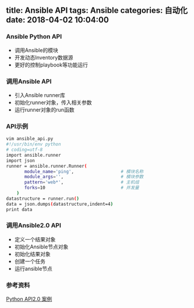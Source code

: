 title: Ansible API
tags: Ansible
categories: 自动化
date: 2018-04-02 10:04:00
---

### Ansible Python API
* 调用Ansible的模块
* 开发动态Inventory数据源
* 更好的控制playbook等功能运行

### 调用Ansible API
* 引入Ansible runner库
* 初始化runner对象，传入相关参数
* 运行runner对象的run函数

<!-- more -->
### API示例
```bash
vim ansible_api.py 
#!/usr/bin/env python
# coding=utf-8
import ansible.runner
import json
runner = ansible.runner.Runner(
       module_name='ping',                  # 模块名称
       module_args='',                      # 模块参数 
       pattern='web*',                      # 主机组
       forks=10                             # 并发量
    )
datastructure = runner.run()
data = json.dumps(datastructure,indent=4)
print data
```
### 调用Ansible2.0 API
* 定义一个结果对象
* 初始化Ansible节点对象
* 初始化结果对象
* 创建一个任务
* 运行ansible节点

### 参考资料
[Python API2.0 案例](http://docs.ansible.com/ansible/latest/dev_guide/developing_api.html#python-api-2-0)  